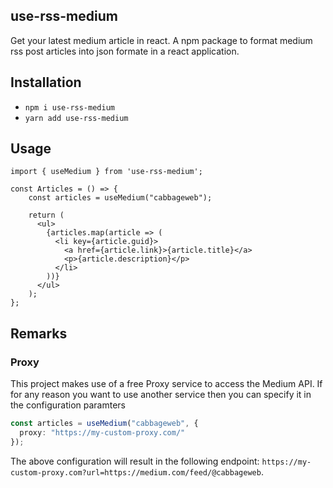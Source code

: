 ## use-rss-medium
Get your latest medium article in react. A npm package to format medium rss post articles into json formate in a react application.

## Installation
- `npm i use-rss-medium`
- `yarn add use-rss-medium`

## Usage
```tsx
import { useMedium } from 'use-rss-medium';

const Articles = () => {
    const articles = useMedium("cabbageweb");

    return (
      <ul>
        {articles.map(article => (
          <li key={article.guid}>
            <a href={article.link}>{article.title}</a>
            <p>{article.description}</p>
          </li>
        ))}
      </ul>
    );
};
```

## Remarks
### Proxy
This project makes use of a free Proxy service to access the Medium API. If for any reason you want to use another service then you can specify it in the configuration paramters
```ts
const articles = useMedium("cabbageweb", {
  proxy: "https://my-custom-proxy.com/"
});
```
The above configuration will result in the following endpoint: `https://my-custom-proxy.com?url=https://medium.com/feed/@cabbageweb`.